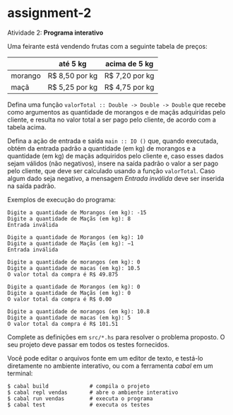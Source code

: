 # assignment-2
Atividade 2: **Programa interativo**

Uma feirante está vendendo frutas com a seguinte tabela de preços:

| | até 5 kg | acima de 5 kg |
| -- | -- | -- |
| morango | R$ 8,50 por kg | R$ 7,20 por kg |
| maçã | R$ 5,25 por kg | R$ 4,75 por kg |

Defina uma função `valorTotal :: Double -> Double -> Double` que recebe como argumentos as quantidade de morangos e de maçãs adquiridas pelo cliente, e resulta no valor total a ser pago pelo cliente, de acordo com a tabela acima.

Defina a ação de entrada e saída `main :: IO ()` que, quando executada, obtém da entrada padrão a quantidade (em kg) de morangos e a quantidade (em kg) de maçãs adquiridos pelo cliente e, caso esses dados sejam válidos (não negativos), insere na saída padrão o valor a ser pago pelo cliente, que deve ser calculado usando a função `valorTotal`. Caso algum dado seja negativo, a mensagem _Entrada inválida_ deve ser inserida na saída padrão.

Exemplos de execução do programa:
```shellsession
Digite a quantidade de Morangos (em kg): -15
Digite a quantidade de Maçãs (em kg): 8
Entrada inválida
```
```shellsession
Digite a quantidade de Morangos (em kg): 10
Digite a quantidade de Maçãs (em kg): −1
Entrada inválida
```
```shellsession
Digite a quantidade de morangos (em kg): 0
Digite a quantidade de macas (em kg): 10.5
O valor total da compra é R$ 49.875
```
```shellsession
Digite a quantidade de Morangos (em kg): 0
Digite a quantidade de Maçãs (em kg): 0
O valor total da compra é R$ 0.00
```
```shellsession
Digite a quantidade de morangos (em kg): 10.8
Digite a quantidade de macas (em kg): 5
O valor total da compra é R$ 101.51
```

Complete as definições em `src/*.hs` para resolver o problema proposto. O seu projeto deve passar em todos os testes fornecidos.

Você pode editar o arquivos fonte em um editor de texto, e testá-lo diretamente no ambiente interativo, ou com a ferramenta _cabal_ em um terminal:

``` shellsession
$ cabal build             # compila o projeto
$ cabal repl vendas       # abre o ambiente interativo
$ cabal run vendas        # executa o programa
$ cabal test              # executa os testes
```
